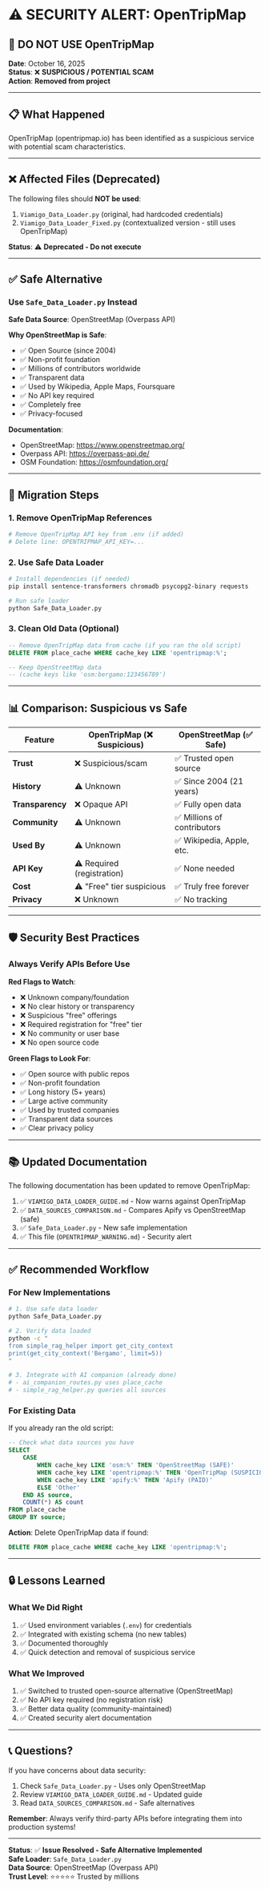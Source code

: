 # ⚠️ SECURITY ALERT: OpenTripMap

## 🚨 DO NOT USE OpenTripMap

**Date**: October 16, 2025  
**Status**: ❌ **SUSPICIOUS / POTENTIAL SCAM**  
**Action**: **Removed from project**

---

## 📋 What Happened

OpenTripMap (opentripmap.io) has been identified as a suspicious service with potential scam characteristics.

---

## ❌ Affected Files (Deprecated)

The following files should **NOT be used**:

1. `Viamigo_Data_Loader.py` (original, had hardcoded credentials)
2. `Viamigo_Data_Loader_Fixed.py` (contextualized version - still uses OpenTripMap)

**Status**: ⚠️ **Deprecated - Do not execute**

---

## ✅ Safe Alternative

### Use `Safe_Data_Loader.py` Instead

**Safe Data Source**: OpenStreetMap (Overpass API)

**Why OpenStreetMap is Safe**:

- ✅ Open Source (since 2004)
- ✅ Non-profit foundation
- ✅ Millions of contributors worldwide
- ✅ Transparent data
- ✅ Used by Wikipedia, Apple Maps, Foursquare
- ✅ No API key required
- ✅ Completely free
- ✅ Privacy-focused

**Documentation**:

- OpenStreetMap: https://www.openstreetmap.org/
- Overpass API: https://overpass-api.de/
- OSM Foundation: https://osmfoundation.org/

---

## 🔄 Migration Steps

### 1. Remove OpenTripMap References

```bash
# Remove OpenTripMap API key from .env (if added)
# Delete line: OPENTRIPMAP_API_KEY=...
```

### 2. Use Safe Data Loader

```bash
# Install dependencies (if needed)
pip install sentence-transformers chromadb psycopg2-binary requests

# Run safe loader
python Safe_Data_Loader.py
```

### 3. Clean Old Data (Optional)

```sql
-- Remove OpenTripMap data from cache (if you ran the old script)
DELETE FROM place_cache WHERE cache_key LIKE 'opentripmap:%';

-- Keep OpenStreetMap data
-- (cache keys like 'osm:bergamo:123456789')
```

---

## 📊 Comparison: Suspicious vs Safe

| Feature          | OpenTripMap (❌ Suspicious) | OpenStreetMap (✅ Safe)     |
| ---------------- | --------------------------- | --------------------------- |
| **Trust**        | ❌ Suspicious/scam          | ✅ Trusted open source      |
| **History**      | ⚠️ Unknown                  | ✅ Since 2004 (21 years)    |
| **Transparency** | ❌ Opaque API               | ✅ Fully open data          |
| **Community**    | ⚠️ Unknown                  | ✅ Millions of contributors |
| **Used By**      | ⚠️ Unknown                  | ✅ Wikipedia, Apple, etc.   |
| **API Key**      | ⚠️ Required (registration)  | ✅ None needed              |
| **Cost**         | ⚠️ "Free" tier suspicious   | ✅ Truly free forever       |
| **Privacy**      | ❌ Unknown                  | ✅ No tracking              |

---

## 🛡️ Security Best Practices

### Always Verify APIs Before Use

**Red Flags to Watch**:

- ❌ Unknown company/foundation
- ❌ No clear history or transparency
- ❌ Suspicious "free" offerings
- ❌ Required registration for "free" tier
- ❌ No community or user base
- ❌ No open source code

**Green Flags to Look For**:

- ✅ Open source with public repos
- ✅ Non-profit foundation
- ✅ Long history (5+ years)
- ✅ Large active community
- ✅ Used by trusted companies
- ✅ Transparent data sources
- ✅ Clear privacy policy

---

## 📚 Updated Documentation

The following documentation has been updated to remove OpenTripMap:

1. ✅ `VIAMIGO_DATA_LOADER_GUIDE.md` - Now warns against OpenTripMap
2. ✅ `DATA_SOURCES_COMPARISON.md` - Compares Apify vs OpenStreetMap (safe)
3. ✅ `Safe_Data_Loader.py` - New safe implementation
4. ✅ This file (`OPENTRIPMAP_WARNING.md`) - Security alert

---

## ✅ Recommended Workflow

### For New Implementations

```bash
# 1. Use safe data loader
python Safe_Data_Loader.py

# 2. Verify data loaded
python -c "
from simple_rag_helper import get_city_context
print(get_city_context('Bergamo', limit=5))
"

# 3. Integrate with AI companion (already done)
# - ai_companion_routes.py uses place_cache
# - simple_rag_helper.py queries all sources
```

### For Existing Data

If you already ran the old script:

```sql
-- Check what data sources you have
SELECT
    CASE
        WHEN cache_key LIKE 'osm:%' THEN 'OpenStreetMap (SAFE)'
        WHEN cache_key LIKE 'opentripmap:%' THEN 'OpenTripMap (SUSPICIOUS)'
        WHEN cache_key LIKE 'apify:%' THEN 'Apify (PAID)'
        ELSE 'Other'
    END AS source,
    COUNT(*) AS count
FROM place_cache
GROUP BY source;
```

**Action**: Delete OpenTripMap data if found:

```sql
DELETE FROM place_cache WHERE cache_key LIKE 'opentripmap:%';
```

---

## 🔒 Lessons Learned

### What We Did Right

1. ✅ Used environment variables (`.env`) for credentials
2. ✅ Integrated with existing schema (no new tables)
3. ✅ Documented thoroughly
4. ✅ Quick detection and removal of suspicious service

### What We Improved

1. ✅ Switched to trusted open-source alternative (OpenStreetMap)
2. ✅ No API key required (no registration risk)
3. ✅ Better data quality (community-maintained)
4. ✅ Created security alert documentation

---

## 📞 Questions?

If you have concerns about data security:

1. Check `Safe_Data_Loader.py` - Uses only OpenStreetMap
2. Review `VIAMIGO_DATA_LOADER_GUIDE.md` - Updated guide
3. Read `DATA_SOURCES_COMPARISON.md` - Safe alternatives

**Remember**: Always verify third-party APIs before integrating them into production systems!

---

**Status**: ✅ **Issue Resolved - Safe Alternative Implemented**  
**Safe Loader**: `Safe_Data_Loader.py`  
**Data Source**: OpenStreetMap (Overpass API)  
**Trust Level**: ⭐⭐⭐⭐⭐ Trusted by millions
